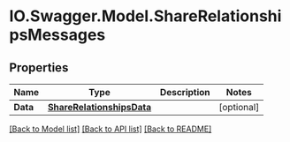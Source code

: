 # IO.Swagger.Model.ShareRelationshipsMessages
## Properties

Name | Type | Description | Notes
------------ | ------------- | ------------- | -------------
**Data** | [**ShareRelationshipsData**](ShareRelationshipsData.md) |  | [optional] 

[[Back to Model list]](../README.md#documentation-for-models) [[Back to API list]](../README.md#documentation-for-api-endpoints) [[Back to README]](../README.md)

